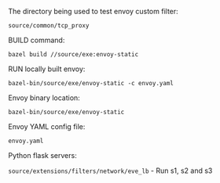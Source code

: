 The directory being used to test envoy custom filter:

`source/common/tcp_proxy`

BUILD command:

`bazel build //source/exe:envoy-static`

RUN locally built envoy:

`bazel-bin/source/exe/envoy-static -c envoy.yaml`

Envoy binary location:

`bazel-bin/source/exe/envoy-static`

Envoy YAML config file: 

`envoy.yaml`

Python flask servers: 

`source/extensions/filters/network/eve_lb` - Run s1, s2 and s3

